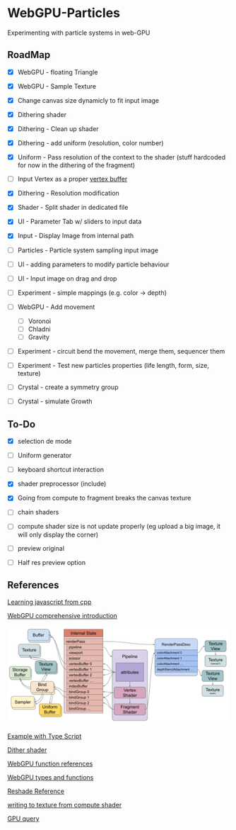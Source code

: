 # WebGPU-Particles
Experimenting with particle systems in web-GPU
 
## RoadMap

- [x] WebGPU - floating Triangle
- [x] WebGPU - Sample Texture
- [x] Change canvas size dynamicly to fit input image
- [x] Dithering shader
- [x] Dithering - Clean up shader
- [x] Dithering - add uniform (resolution, color number)
- [x] Uniform - Pass resolution of the context to the shader (stuff hardcoded for now in the dithering of the fragment)
- [ ] Input Vertex as a proper [vertex buffer](https://webgpufundamentals.org/webgpu/lessons/webgpu-vertex-buffers.html)
- [x] Dithering - Resolution modification
- [x] Shader - Split shader in dedicated file
- [x] UI - Parameter Tab w/ sliders to input data
- [x] Input - Display Image from internal path
- [ ] Particles - Particle system sampling input image
- [ ] UI - adding parameters to modify particle behaviour
- [ ] UI - Input image on drag and drop
- [ ] Experiment - simple mappings (e.g. color -> depth)
- [ ] WebGPU - Add movement 
	- [ ] Voronoi
	- [ ] Chladni
	- [ ] Gravity
- [ ] Experiment - circuit bend the movement, merge them, sequencer them
- [ ] Experiment - Test new particles properties (life length, form, size, texture)
- [ ] Crystal - create a symmetry group
- [ ] Crystal - simulate Growth


## To-Do

- [x] selection de mode
- [ ] Uniform generator
- [ ] keyboard shortcut interaction
- [x] shader preprocessor (include)
- [x] Going from compute to fragment breaks the canvas texture
- [ ] chain shaders
- [ ] compute shader size is not update properly (eg upload a big image, it will only display the corner)
- [ ] preview original
- [ ] Half res preview option


## References

[Learning javascript from cpp](https://developer.mozilla.org/en-US/docs/Web/JavaScript)

[WebGPU comprehensive introduction](https://webgpufundamentals.org/webgpu/lessons/webgpu-fundamentals.html)

![architecture diagram](webgpu-draw-diagram.svg)

[Example with Type Script](https://webgpu.github.io/webgpu-samples/?sample=rotatingCube#main.ts)

[Dither shader](https://www.shadertoy.com/view/cdXGDn)

[WebGPU function references](https://webgpufundamentals.org/webgpu/lessons/webgpu-wgsl-function-reference.html#func-modf)

[WebGPU types and functions](https://webgpu.rocks/wgsl/functions/texture/)

[Reshade Reference](https://github.com/crosire/reshade-shaders/blob/slim/REFERENCE.md)

[writing to texture from compute shader](https://gist.github.com/greggman/295e38eeedf5957ac50179308666d98b)

[GPU query](https://developer.mozilla.org/en-US/docs/Web/API/GPUQuerySet)
